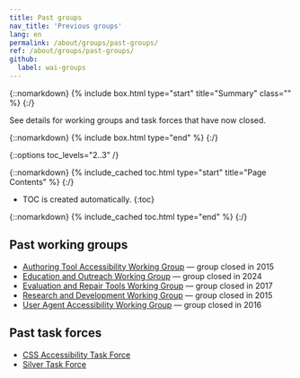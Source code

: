 ```yaml
---
title: Past groups
nav_title: 'Previous groups'
lang: en
permalink: /about/groups/past-groups/
ref: /about/groups/past-groups/
github:
  label: wai-groups
---
```


{::nomarkdown}
{% include box.html type="start" title="Summary" class="" %}
{:/}

See details for working groups and task forces that have now closed.

{::nomarkdown}
{% include box.html type="end" %}
{:/}

{::options toc_levels="2..3" /}

{::nomarkdown}
{% include_cached toc.html type="start" title="Page Contents" %}
{:/}

-   TOC is created automatically.
{:toc}

{::nomarkdown}
{% include_cached toc.html type="end" %}
{:/}

## Past working groups

* [Authoring Tool Accessibility Working Group](https://www.w3.org/groups/wg/atag/) &mdash; group closed in 2015
* [Education and Outreach Working Group](https://www.w3.org/groups/wg/eowg/) &mdash; group closed in 2024
* [Evaluation and Repair Tools Working Group](https://www.w3.org/groups/wg/ertwg/) &mdash; group closed in 2017
* [Research and Development Working Group](https://www.w3.org/groups/wg/wai-rd/) &mdash; group closed in 2015
* [User Agent Accessibility Working Group](https://www.w3.org/groups/wg/uaag/) &mdash; group closed in 2016

## Past task forces

* [CSS Accessibility Task Force](https://www.w3.org/groups/tf/css-a11y/)
* [Silver Task Force](https://www.w3.org/groups/tf/silver-tf/)

